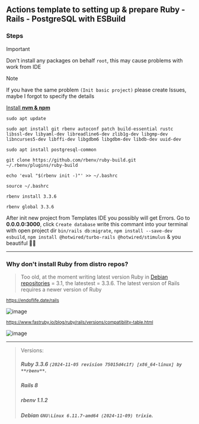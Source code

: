 ## Actions template to setting up & prepare Ruby - Rails - PostgreSQL with ESBuild

### Steps
> [!IMPORTANT]
> Don't install any packages on behalf `root`, this may cause problems with work from IDE

> [!NOTE]
> If you have the same problem `(Init basic project)` please create Issues, maybe I forgot to specify the details

[Install **nvm & npm**](https://docs.npmjs.com/downloading-and-installing-node-js-and-npm/)
  ```
  sudo apt update

  sudo apt install git rbenv autoconf patch build-essential rustc libssl-dev libyaml-dev libreadline6-dev zlib1g-dev libgmp-dev libncurses5-dev libffi-dev libgdbm6 libgdbm-dev libdb-dev uuid-dev

  sudo apt install postgresql-common
  
  git clone https://github.com/rbenv/ruby-build.git ~/.rbenv/plugins/ruby-build
  
  echo 'eval "$(rbenv init -)"' >> ~/.bashrc
  
  source ~/.bashrc
  
  rbenv install 3.3.6
  
  rbenv global 3.3.6
  ```

After init new project from Templates IDE you possibly will get Errors.
Go to **0.0.0.0:3000**, click `Create database` write this commant into your terminal with open project dir `bin/rails db:migrate`, `npm install --save-dev esbuild`, `npm install @hotwired/turbo-rails @hotwired/stimulus` & you beautiful 🧑‍🦽

---

### Why don't install Ruby from distro repos?

> Too old, at the moment writing latest version Ruby in [Debian repositories](https://packages.debian.org/sid/ruby) = 3.1, the latestest = 3.3.6.
> The latest version of Rails requires a newer version of Ruby

<sub>https://endoflife.date/rails<sub/>

![image](https://github.com/user-attachments/assets/8173b762-383d-4ebd-9c40-dd73c84e8aaa) 

<sub>https://www.fastruby.io/blog/ruby/rails/versions/compatibility-table.html<sub/>

![image](https://github.com/user-attachments/assets/8ee4a2c5-642c-4416-a65e-a537692ad570)
___
> Versions:
>   ##### **Ruby** 3.3.6 `(2024-11-05 revision 75015d4c1f) [x86_64-linux] by **rbenv**`.
>   ##### **Rails** 8
>   ##### **rbenv** 1.1.2
>   ##### **Debian** `GNU\Linux 6.11.7-amd64 (2024-11-09) trixie`.
